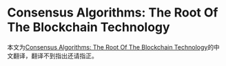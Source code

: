 # Consensus Algorithms: The Root Of The Blockchain Technology

本文为[Consensus Algorithms: The Root Of The Blockchain Technology](https://101blockchains.com/consensus-algorithms-blockchain/)的中文翻译，翻译不到指出还请指正。
















